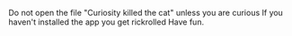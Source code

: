 Do not open the file "Curiosity killed the cat" unless you are curious
If you haven't installed the app you get rickrolled
Have fun.
